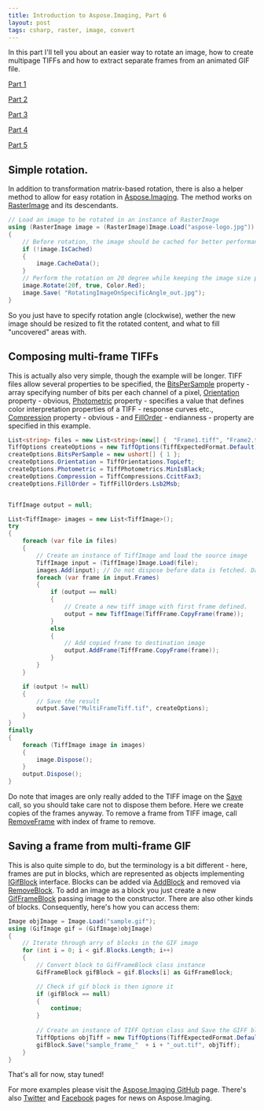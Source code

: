 ```yaml
---
title: Introduction to Aspose.Imaging, Part 6
layout: post
tags: csharp, raster, image, convert
---
```


In this part I'll tell you about an easier way to rotate an image,  how to create multipage TIFFs and how to extract separate frames from an animated GIF file.



<a href="https://dev.to/nnevod/introduction-to-asposeimaging-8jd">Part 1</a>

<a href="https://dev.to/nnevod/introduction-to-asposeimaging-part-2-40p">Part 2</a>

<a href="https://dev.to/nnevod/introduction-to-asposeimaging-part-3-3ah3">Part 3</a>

<a href="https://dev.to/nnevod/introduction-to-asposeimaging-part-4-2o1j">Part 4</a>

<a href="https://dev.to/nnevod/introduction-to-asposeimaging-part-5-1349">Part 5</a>


## Simple rotation.
In addition to transformation matrix-based rotation, there is also a helper method to allow for easy rotation in <a href="https://products.aspose.com/imaging/">Aspose.Imaging</a>. The method works on <a href="https://apireference.aspose.com/net/imaging/aspose.imaging/rasterimage">RasterImage</a> and its descendants. 
```csharp
// Load an image to be rotated in an instance of RasterImage
using (RasterImage image = (RasterImage)Image.Load("aspose-logo.jpg"))
{
    // Before rotation, the image should be cached for better performance
    if (!image.IsCached)
    {
        image.CacheData();
    }
    // Perform the rotation on 20 degree while keeping the image size proportional with red background color and Save the result to a new file
    image.Rotate(20f, true, Color.Red);
    image.Save( "RotatingImageOnSpecificAngle_out.jpg");
}
```
So you just have to specify rotation angle (clockwise), wether the new image should be resized to fit the rotated content, and what to fill "uncovered" areas with.

## Composing multi-frame TIFFs
This is actually also very simple, though the example will be longer. TIFF files allow several properties to be specified, the <a href="https://apireference.aspose.com/net/imaging/aspose.imaging.imageoptions/tiffoptions/properties/bitspersample">BitsPerSample</a> property - array specifying number of bits per each channel of a pixel, <a href="https://apireference.aspose.com/net/imaging/aspose.imaging.imageoptions/tiffoptions/properties/orientation">Orientation</a> property - obvious, <a href="https://apireference.aspose.com/net/imaging/aspose.imaging.imageoptions/tiffoptions/properties/photometric">Photometric</a> property - specifies a value that defines color interpretation properties of a TIFF - response curves etc., <a href="https://apireference.aspose.com/net/imaging/aspose.imaging.imageoptions/tiffoptions/properties/compression">Compression</a> property - obvious - and <a href="https://apireference.aspose.com/net/imaging/aspose.imaging.imageoptions/tiffoptions/properties/fillorder">FillOrder</a> - endianness - property are specified in this example.
```csharp
List<string> files = new List<string>(new[] {  "Frame1.tiff", "Frame2.tiff" });
TiffOptions createOptions = new TiffOptions(TiffExpectedFormat.Default);
createOptions.BitsPerSample = new ushort[] { 1 };
createOptions.Orientation = TiffOrientations.TopLeft;
createOptions.Photometric = TiffPhotometrics.MinIsBlack;
createOptions.Compression = TiffCompressions.CcittFax3;
createOptions.FillOrder = TiffFillOrders.Lsb2Msb;


TiffImage output = null;

List<TiffImage> images = new List<TiffImage>();
try
{
    foreach (var file in files)
    {
        // Create an instance of TiffImage and load the source image
        TiffImage input = (TiffImage)Image.Load(file);
        images.Add(input); // Do not dispose before data is fetched. Data is fetched on 'Save' later.
        foreach (var frame in input.Frames)
        {
            if (output == null)
            {
                // Create a new tiff image with first frame defined.
                output = new TiffImage(TiffFrame.CopyFrame(frame));
            }
            else
            {
                // Add copied frame to destination image
                output.AddFrame(TiffFrame.CopyFrame(frame));
            }
        }
    }

    if (output != null)
    {
        // Save the result
        output.Save("MultiFrameTiff.tif", createOptions);
    }
}
finally
{
    foreach (TiffImage image in images)
    {
        image.Dispose();
    }
    output.Dispose();
}

```
Do note that images are only really added to the TIFF image on the <a href="https://apireference.aspose.com/net/imaging/aspose.imaging/image/methods/save/index">Save</a> call, so you should take care not to dispose them before. Here we create copies of the frames anyway.
To remove a frame from TIFF image, call <a href="https://apireference.aspose.com/net/imaging/aspose.imaging.fileformats.tiff.tiffimage/removeframe/methods/1">RemoveFrame</a> with index of frame to remove.

## Saving a frame from multi-frame GIF
This is also quite simple to do, but the terminology is a bit different - here, frames are put in blocks, which are represented as objects implementing <a href="https://apireference.aspose.com/net/imaging/aspose.imaging.fileformats.gif/igifblock">IGifBlock</a> interface. Blocks can be added via <a href="https://apireference.aspose.com/net/imaging/aspose.imaging.fileformats.gif/gifimage/methods/addblock">AddBlock</a> and removed via <a href="https://apireference.aspose.com/net/imaging/aspose.imaging.fileformats.gif/gifimage/methods/removeblock">RemoveBlock</a>. To add an image as a block you just create a new <a href="https://apireference.aspose.com/net/imaging/aspose.imaging.fileformats.gif.blocks/gifframeblock">GifFrameBlock</a> passing image to the constructor. There are also other kinds of blocks. Consequently, here's how you can access them:
```csharp
Image objImage = Image.Load("sample.gif");
using (GifImage gif = (GifImage)objImage)
{
    // Iterate through arry of blocks in the GIF image
    for (int i = 0; i < gif.Blocks.Length; i++)
    {
        // Convert block to GifFrameBlock class instance
        GifFrameBlock gifBlock = gif.Blocks[i] as GifFrameBlock;

        // Check if gif block is then ignore it
        if (gifBlock == null)
        {
            continue;
        }
       
        // Create an instance of TIFF Option class and Save the GIFF block as TIFF image
        TiffOptions objTiff = new TiffOptions(TiffExpectedFormat.Default);
        gifBlock.Save("sample_frame_"  + i + "_out.tif", objTiff);
    }
}
``` 


That's all for now, stay tuned!

For more examples please visit the <a href="https://github.com/aspose-imaging">Aspose.Imaging GitHub</a> page. There's also <a href="https://twitter.com/Asposeimaging">Twitter</a> and <a href="https://www.facebook.com/AsposeImaging">Facebook</a> pages for news on Aspose.Imaging.

